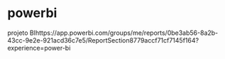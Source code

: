 # powerbi
projeto BIhttps://app.powerbi.com/groups/me/reports/0be3ab56-8a2b-43cc-9e2e-921acd36c7e5/ReportSection8779accf71cf7145f164?experience=power-bi
